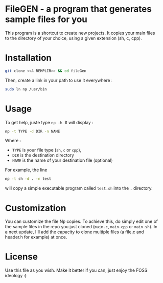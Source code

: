 # FileGEN - a program that generates sample files for you

This program is a shortcut to create new projects. It copies your main files to the directory of your choice, using a given extension (sh, c, cpp).

# Installation

```bash
git clone <<A REMPLIR>> && cd fileGen
```
Then, create a link in your path to use it everywhere :  
```bash
sudo ln np /usr/bin
```

# Usage
To get help, juste type `np -h`. It will display :  
```bash
np -t TYPE -d DIR -n NAME
```
Where :  
- `TYPE` is your file type (`sh`, `c` or `cpp`),
- `DIR` is the destination directory
- `NAME` is the name of your destination file (optional)

For example, the line  
```bash
np -t sh -d . -n test
```
will copy a simple executable program called `test.sh` into the `.` directory. 

# Customization

You can customize the file Np copies. To achieve this, do simply edit one of the sample files in the repo you just cloned (`main.c`, `main.cpp` or `main.sh`). In a next update, I'll add the capacity to clone multiple files (a file.c and header.h for example) at once.

# License
Use this file as you wish. Make it better if you can, just enjoy the FOSS ideology :)
